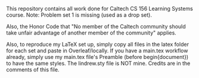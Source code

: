 This repository contains all work done for Caltech CS 156 Learning Systems course.
Note: Problem set 1 is missing (used as a drop set). 


Also, the Honor Code that "No member of the Caltech community should take unfair advantage of another member of the community" applies.


Also, to reproduce my LaTeX set up, simply copy all files in the latex folder for each set and paste in Overleaf/locally. 
If you have a main.tex workflow already, simply use my main.tex file's Preamble (before begin{document}) to have the same styles.
The lindrew.sty file is NOT mine. Credits are in the comments of this file.
